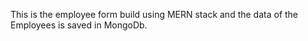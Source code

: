 This is the employee form build using MERN stack and the data of the Employees is saved in MongoDb.
